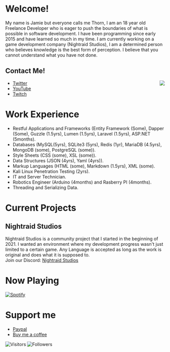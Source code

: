 # Welcome!
My name is Jamie but everyone calls me Thorn, I am an 18 year old Freelance Developer who is eager to push the boundaries of what is possible in software development. I have been programming since early 2015 and have learned so much in my time. I am currently working on a game development company (Nightraid Studios), I am a determined person who believes knowledge is the best form of perception. I believe that you cannot understand what you have not done.

## Contact Me!


<img align="right" src="https://lanyard.cnrad.dev/api/654849939175768074?hideTimestamp=true">

- [Twitter](https://twitter.com/GuildedThorn)
- [YouTube](https://www.youtube.com/channel/UCH4Tj7S26r43FotOCY-L3fA)  
- [Twitch](https://www.twitch.tv/xguildedthorn)


# Work Experience
- Restful Applications and Frameworks (Entity Framework (Some), Dapper (Some), Guzzle (1.5yrs), Lumen (1.5yrs), Laravel (1.5yrs), ASP.NET (5months).
- Databases (MySQL(5yrs), SQLite3 (5yrs), Redis (1yr), MariaDB (4.5yrs), MongoDB (some), PostgreSQL (some)).
- Style Sheets (CSS (some), XSL (some)).
- Data Structures (JSON (4yrs), Yaml (4yrs)).
- Markup Languages (HTML (some), Markdown (1.5yrs), XML (some).
- Kali Linux Penetration Testing (2yrs).
- IT and Server Technician.
- Robotics Engineer (Arduino (4months) and Rasberry PI (4months).
- Threading and Serializing Data.

# Current Projects

## Nightraid Studios
Nightraid Studios is a community project that I started in the beginning of 2021. I wanted an environment where my development progress wasn't just limited to a certain game. Any Language is accepted as long as the work is original and does what it is supposed to. \
Join our Discord: [Nightraid Studios](https://discord.nightraid.studio/)


# Now Playing

[![Spotify](https://spotify-drmg65jrz.vercel.app/api/spotify)](https://open.spotify.com/user/lint74q8j4m2mq36z3wyt2obt)



# Support me
  
  - [Paypal](https://www.paypal.com/paypalme/GuildedThorn)
  - [Buy me a coffee](https://www.buymeacoffee.com/GuildedThorn)


![Visitors](https://visitor-badge.laobi.icu/badge?page_id=GuildedThorn.GuildedThorn)
![Followers](https://img.shields.io/github/followers/GuildedThorn?label=Followers&style=social)
